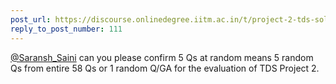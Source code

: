 ```yaml
---
post_url: https://discourse.onlinedegree.iitm.ac.in/t/project-2-tds-solver-discussion-thread/169029/114
reply_to_post_number: 111
---
```

[@Saransh\_Saini](/u/saransh_saini) can you please confirm 5 Qs at random means 5 random Qs from entire 58 Qs or 1 random Q/GA for the evaluation of TDS Project 2.